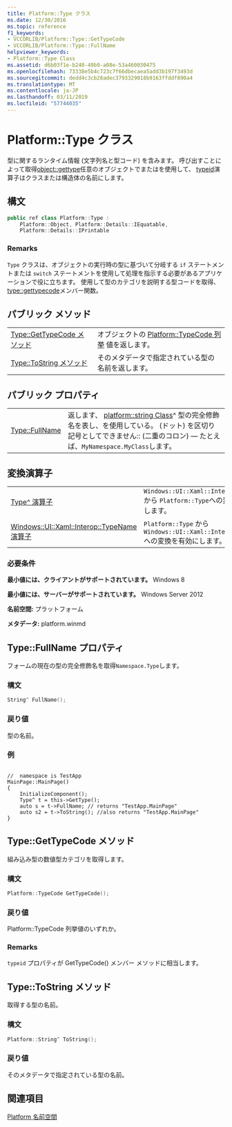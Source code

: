 ```yaml
---
title: Platform::Type クラス
ms.date: 12/30/2016
ms.topic: reference
f1_keywords:
- VCCORLIB/Platform::Type::GetTypeCode
- VCCORLIB/Platform::Type::FullName
helpviewer_keywords:
- Platform::Type Class
ms.assetid: d6b03f1e-b240-49b9-a08e-53a460030475
ms.openlocfilehash: 73338e5b4c723c7f66dbecaea5add3b197f3493d
ms.sourcegitcommit: dedd4c3cb28adec3793329018b9163ffddf890a4
ms.translationtype: MT
ms.contentlocale: ja-JP
ms.lasthandoff: 03/11/2019
ms.locfileid: "57744035"
---
```

# <a name="platformtype-class"></a>Platform::Type クラス

型に関するランタイム情報 (文字列名と型コード) を含みます。 呼び出すことによって取得[object::gettype](../cppcx/platform-object-class.md#gettype)任意のオブジェクトでまたはを使用して、 [typeid](../windows/typeid-cpp-component-extensions.md)演算子はクラスまたは構造体の名前にします。

## <a name="syntax"></a>構文

```cpp
public ref class Platform::Type :
    Platform::Object, Platform::Details::IEquatable,
    Platform::Details::IPrintable
```

### <a name="remarks"></a>Remarks

`Type` クラスは、オブジェクトの実行時の型に基づいて分岐する `if` ステートメントまたは `switch` ステートメントを使用して処理を指示する必要があるアプリケーションで役に立ちます。 使用して型のカテゴリを説明する型コードを取得、 [type::gettypecode](#gettypecode)メンバー関数。

## <a name="public-methods"></a>パブリック メソッド

|||
|-|-|
|[Type::GetTypeCode メソッド](#gettypecode)|オブジェクトの [Platform::TypeCode 列挙](../cppcx/platform-typecode-enumeration.md) 値を返します。|
|[Type::ToString メソッド](#tostring)|そのメタデータで指定されている型の名前を返します。|

## <a name="public-properties"></a>パブリック プロパティ

|||
|-|-|
|[Type::FullName](#fullname)|返します、 [platform::string Class](../cppcx/platform-string-class.md)^ 型の完全修飾名を表し、を使用している。 (ドット) を区切り記号としてできません:: (二重のコロン) — たとえば、`MyNamespace.MyClass`します。|

## <a name="conversion-operators"></a>変換演算子

|||
|-|-|
|[Type^ 演算子](../cppcx/operator-type-hat.md)|`Windows::UI::Xaml::Interop::TypeName` から `Platform::Type`への変換を有効にします。|
|[Windows::UI::Xaml::Interop::TypeName 演算子](../cppcx/operator-windows-ui-xaml-interop-typename.md)|`Platform::Type` から `Windows::UI::Xaml::Interop::TypeName`への変換を有効にします。|

### <a name="requirements"></a>必要条件

**最小値には、クライアントがサポートされています。** Windows 8

**最小値には、サーバーがサポートされています。** Windows Server 2012

**名前空間:** プラットフォーム

**メタデータ:** platform.winmd

## <a name="fullname"></a> Type::FullName プロパティ

フォームの現在の型の完全修飾名を取得`Namespace.Type`します。

### <a name="syntax"></a>構文

```cpp
String^ FullName();
```

### <a name="return-value"></a>戻り値

型の名前。
### <a name="example"></a>例

```

//  namespace is TestApp
MainPage::MainPage()
{
    InitializeComponent();
    Type^ t = this->GetType();
    auto s = t->FullName; // returns "TestApp.MainPage"
    auto s2 = t->ToString(); //also returns "TestApp.MainPage"
}
```

## <a name="gettypecode"></a> Type::GetTypeCode メソッド

組み込み型の数値型カテゴリを取得します。

### <a name="syntax"></a>構文

```cpp
Platform::TypeCode GetTypeCode();
```

### <a name="return-value"></a>戻り値

Platform::TypeCode 列挙値のいずれか。

### <a name="remarks"></a>Remarks


  `typeid` プロパティが GetTypeCode() メンバー メソッドに相当します。

## <a name="tostring"></a> Type::ToString メソッド

取得する型の名前。

### <a name="syntax"></a>構文

```cpp
Platform::String^ ToString();
```

### <a name="return-value"></a>戻り値

そのメタデータで指定されている型の名前。

## <a name="see-also"></a>関連項目

[Platform 名前空間](../cppcx/platform-namespace-c-cx.md)
